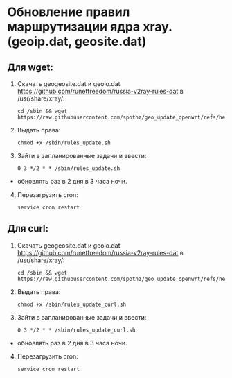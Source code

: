 # Обновление правил маршрутизации ядра xray.(geoip.dat, geosite.dat)
## Для wget:
1. Скачать geogeosite.dat и geoio.dat https://github.com/runetfreedom/russia-v2ray-rules-dat в /usr/share/xray/:

       cd /sbin && wget https://raw.githubusercontent.com/spothz/geo_update_openwrt/refs/heads/main/rules_update.sh

2. Выдать права:

	   chmod +x /sbin/rules_update.sh

3. Зайти в запланированные задачи и ввести:

	   0 3 */2 * * /sbin/rules_update.sh
  - обновлять раз в 2 дня в 3 часа ночи.

4. Перезагрузить cron:

       service cron restart

## Для curl:

1. Скачать geogeosite.dat и geoio.dat https://github.com/runetfreedom/russia-v2ray-rules-dat в /usr/share/xray/:

       cd /sbin && wget https://raw.githubusercontent.com/spothz/geo_update_openwrt/refs/heads/main/rules_update_curl.sh

2. Выдать права:

	   chmod +x /sbin/rules_update_curl.sh

3. Зайти в запланированные задачи и ввести:

	   0 3 */2 * * /sbin/rules_update_curl.sh
  - обновлять раз в 2 дня в 3 часа ночи.

4. Перезагрузить cron:

       service cron restart
